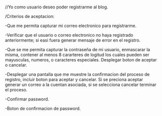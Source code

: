 //Yo como usuario deseo poder registrarme al blog.

/Criterios de aceptacion:

-Que me permita capturar mi correo electronico para registrarme.

-Verificar que el usuario o correo electronico no haya registrado anteriormente; si easi fuera generar mensaje de error en el registro.

-Que se me permita capturar la contraseña de mi usuario, enmascarar la misma, contener al menos 8 cararteres de logitud los cuales pueden ser mayusculas, numeros, o caracteres especiales. Desplegar boton de aceptar o cancelar.

-Desplegar una pantalla que me muestre la confirmacion del proceso de registro, incluir boton para aceptar y cancelar. Si se preciona aceptar generar un correo a la cuentan asociada, si se selecciona cancelar terminar el proceso.

-Confirmar password.

-Boton de confirmacion de password.


